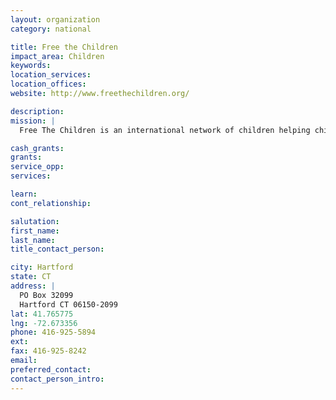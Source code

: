 ```yaml
---
layout: organization
category: national

title: Free the Children
impact_area: Children
keywords: 
location_services: 
location_offices: 
website: http://www.freethechildren.org/

description: 
mission: |
  Free The Children is an international network of children helping children at a local, national and international level through representation, leadership and action. The primary goal of the organization is not only to free children from poverty and exploitation, but to also free children and young people from the idea that they are powerless to bring about positive social change and to improve the lives of their peers

cash_grants: 
grants: 
service_opp: 
services: 

learn: 
cont_relationship: 

salutation: 
first_name: 
last_name: 
title_contact_person: 

city: Hartford
state: CT
address: |
  PO Box 32099  
  Hartford CT 06150-2099
lat: 41.765775
lng: -72.673356
phone: 416-925-5894
ext: 
fax: 416-925-8242
email: 
preferred_contact: 
contact_person_intro: 
---
```

